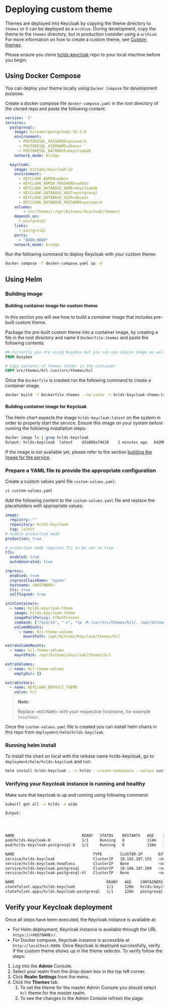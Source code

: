 # Deploying custom theme

Themes are deployed into Keycloak by copying the theme directory to `themes` or it can be deployed as a `archive`. During development, copy the theme to the `themes` directory, but in production consider using a `archive`. For more information on how to create a custom theme, see [Custom themes](./custom-themes.md).

Please ensure you clone [hclds-keycloak](https://git.cwp.pnp-hcl.com/hclds/hclds-keycloak) repo to your local machine before you begin.

## Using Docker Compose

You can deploy your theme locally using `Docker Compose` for development purpose.


Create a docker compose file `docker-compose.yaml` in the root directory of the cloned repo and paste the following content:

```yaml
version: '3'
services:
  postgresql:
    image: bitnami/postgresql:15.3.0
    environment:
      - POSTGRESQL_PASSWORD=password
      - POSTGRESQL_USERNAME=dbuser
      - POSTGRESQL_DATABASE=keycloakdb
    network_mode: bridge

  keycloak:
    image: bitnami/keycloak:22
    environment:
      - KEYCLOAK_ADMIN=admin
      - KEYCLOAK_ADMIN_PASSWORD=admin
      - KEYCLOAK_DATABASE_NAME=keycloakdb
      - KEYCLOAK_DATABASE_HOST=postgresql
      - KEYCLOAK_DATABASE_USER=dbuser
      - KEYCLOAK_DATABASE_PASSWORD=password
    volumes:
        - src/themes/:/opt/bitnami/keycloak/themes/
    depends_on:
      - postgresql
    links:
      - postgresql
    ports:
      - "8080:8080"
    network_mode: bridge
```

Run the following command to deploy Keycloak with your custom theme:

```sh
docker compose -f docker-compose.yaml up -d
```

## Using Helm

### Building image

#### Building container image for custom theme
In this section you will see how to build a container image that includes pre-built custom theme.


Package the pre-built custom theme into a container image, by creating a file in the root directory and name it `Dockerfile.themes` and paste the following contents:

```Dockerfile
## Currently you are using busybox but you can use alpine image as well.
FROM busybox

# Copy contents of themes folder in the container
COPY src/themes/hcl /usr/src/themes/hcl
```

Once the `Dockerfile` is created run the following command to create a container image.

```sh
docker build -f Dockerfile.themes --no-cache -t hclds-keycloak-theme:latest .
```

#### Building container image for Keycloak
The Helm chart expects the image `hclds-keycloak:latest` on the system in order to properly start the service. Ensure this image on your system before running the following installation steps:
```sh
docker image ls | grep hclds-keycloak
Output: hclds-keycloak  latest    d2a806a74638    2 minutes ago   642MB
```
If the image is not available yet, please refer to the section [building the image for the service](../deployment/docker.md#build-the-container-for-the-service).

### Prepare a YAML file to provide the appropriate configuration

Create a custom values.yaml file `custom-values.yaml`:

```sh
vi custom-values.yaml
```

Add the following content to the `custom-values.yaml` file and replace the placeholders with appropriate values:
```yaml
image:
  registry: ""
  repository: hclds-keycloak
  tag: latest
# enable production mode
production: true

# production mode requires TLS to be set to true
tls:
  enabled: true
  autoGenerated: true

ingress:
  enabled: true
  ingressClassName: "nginx"
  hostname: <HOSTNAME>
  tls: true
  selfSigned: true

initContainers:
  - name: hclds-keycloak-theme
    image: hclds-keycloak-theme
    imagePullPolicy: IfNotPresent
    command: ["/bin/sh", "-c", "cp -R /usr/src/themes/hcl/. /opt/bitnami/keycloak/themes/hcl/; sleep 30;"]
    volumeMounts:
      - name: hcl-theme-volume
        mountPath: /opt/bitnami/keycloak/themes/hcl

extraVolumeMounts:
  - name: hcl-theme-volume
    mountPath: /opt/bitnami/keycloak/themes/hcl

extraVolumes:
  - name: hcl-theme-volume
    emptyDir: {}

extraEnvVars:
  - name: KEYCLOAK_DEFAULT_THEME
    value: hcl

```

> **_Note:_**
>
> Replace `<HOSTNAME>` with your respective hostname, for example `localhost`.

Once the `custom-values.yaml` file is created you can install helm charts in this repo from `deployment/helm/hclds-keycloak`.


### Running helm install

To install the chart on local with the release name hclds-keycloak, go to `deployment/helm/hclds-keycloak` and run:

```sh
helm install hclds-keycloak . -n hclds --create-namespace --values custom-values.yaml
```

### Verifying your Keycloak instance is running and healthy

Make sure that keycloak is up and running using following command:

```sh
kubectl get all -n hclds -o wide

Output:




NAME                              READY   STATUS    RESTARTS   AGE    IP             NODE       NOMINATED NODE   READINESS GATES
pod/hclds-keycloak-0              1/1     Running   0          114m   10.244.2.128   minikube   <none>           <none>
pod/hclds-keycloak-postgresql-0   1/1     Running   0          120m   10.244.2.126   minikube   <none>           <none>

NAME                                   TYPE        CLUSTER-IP       EXTERNAL-IP   PORT(S)          AGE    SELECTOR
service/hclds-keycloak                 ClusterIP   10.102.107.155   <none>        80/TCP,443/TCP   120m   app.kubernetes.io/component=hclds-keycloak,app.kubernetes.io/instance=hclds-keycloak,app.kubernetes.io/name=hclds-keycloak
service/hclds-keycloak-headless        ClusterIP   None             <none>        80/TCP,443/TCP   120m   app.kubernetes.io/component=hclds-keycloak,app.kubernetes.io/instance=hclds-keycloak,app.kubernetes.io/name=hclds-keycloak
service/hclds-keycloak-postgresql      ClusterIP   10.106.187.209   <none>        5432/TCP         120m   app.kubernetes.io/component=primary,app.kubernetes.io/instance=hclds-keycloak,app.kubernetes.io/name=postgresql
service/hclds-keycloak-postgresql-hl   ClusterIP   None             <none>        5432/TCP         120m   app.kubernetes.io/component=primary,app.kubernetes.io/instance=hclds-keycloak,app.kubernetes.io/name=postgresql

NAME                                         READY   AGE    CONTAINERS       IMAGES
statefulset.apps/hclds-keycloak              1/1     120m   hclds-keycloak   hclds-keycloak:latest
statefulset.apps/hclds-keycloak-postgresql   1/1     120m   postgresql       docker.io/bitnami/postgresql:15.3.0-debian-11-r74
```

## Verify your Keycloak deployment

Once all steps have been executed, the Keycloak instance is available at:

- For Helm deployment, Keycloak instance is available through the URL `https://<HOSTNAME>/`. 
- For Docker compose, Keycloak instance is accessible at `http://localhost:8080`.
Once Keycloak is deployed successfully, verify if the custom theme shows up in the theme selector. To verify follow the steps:

1. Log into the **Admin** Console.
1. Select your realm from the drop-down box in the top left corner.
1. Click **Realm Settings** from the menu.
1. Click the **Themes** tab.
    1. To set the theme for the master Admin Console you should select `hcl` theme for the master realm.
    1. To see the changes to the Admin Console refresh the page.
